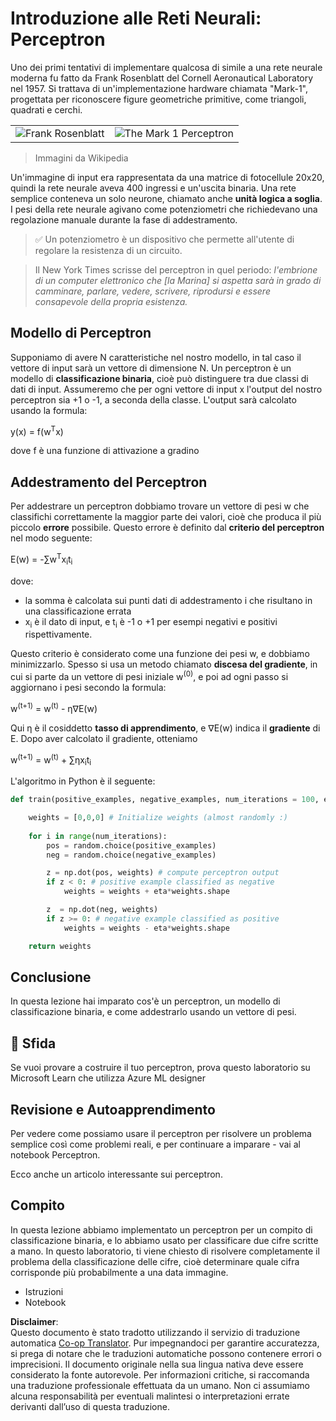 <!--
CO_OP_TRANSLATOR_METADATA:
{
  "original_hash": "59021c5f419d3feda19075910a74280a",
  "translation_date": "2025-07-09T16:57:14+00:00",
  "source_file": "15-rag-and-vector-databases/data/perceptron.md",
  "language_code": "it"
}
-->
# Introduzione alle Reti Neurali: Perceptron

Uno dei primi tentativi di implementare qualcosa di simile a una rete neurale moderna fu fatto da Frank Rosenblatt del Cornell Aeronautical Laboratory nel 1957. Si trattava di un'implementazione hardware chiamata "Mark-1", progettata per riconoscere figure geometriche primitive, come triangoli, quadrati e cerchi.

|      |      |
|--------------|-----------|
|<img src='images/Rosenblatt-wikipedia.jpg' alt='Frank Rosenblatt'/> | <img src='images/Mark_I_perceptron_wikipedia.jpg' alt='The Mark 1 Perceptron' />|

> Immagini da Wikipedia

Un'immagine di input era rappresentata da una matrice di fotocellule 20x20, quindi la rete neurale aveva 400 ingressi e un'uscita binaria. Una rete semplice conteneva un solo neurone, chiamato anche **unità logica a soglia**. I pesi della rete neurale agivano come potenziometri che richiedevano una regolazione manuale durante la fase di addestramento.

> ✅ Un potenziometro è un dispositivo che permette all'utente di regolare la resistenza di un circuito.

> Il New York Times scrisse del perceptron in quel periodo: *l'embrione di un computer elettronico che [la Marina] si aspetta sarà in grado di camminare, parlare, vedere, scrivere, riprodursi e essere consapevole della propria esistenza.*

## Modello di Perceptron

Supponiamo di avere N caratteristiche nel nostro modello, in tal caso il vettore di input sarà un vettore di dimensione N. Un perceptron è un modello di **classificazione binaria**, cioè può distinguere tra due classi di dati di input. Assumeremo che per ogni vettore di input x l'output del nostro perceptron sia +1 o -1, a seconda della classe. L'output sarà calcolato usando la formula:

y(x) = f(w<sup>T</sup>x)

dove f è una funzione di attivazione a gradino

## Addestramento del Perceptron

Per addestrare un perceptron dobbiamo trovare un vettore di pesi w che classifichi correttamente la maggior parte dei valori, cioè che produca il più piccolo **errore** possibile. Questo errore è definito dal **criterio del perceptron** nel modo seguente:

E(w) = -∑w<sup>T</sup>x<sub>i</sub>t<sub>i</sub>

dove:

* la somma è calcolata sui punti dati di addestramento i che risultano in una classificazione errata
* x<sub>i</sub> è il dato di input, e t<sub>i</sub> è -1 o +1 per esempi negativi e positivi rispettivamente.

Questo criterio è considerato come una funzione dei pesi w, e dobbiamo minimizzarlo. Spesso si usa un metodo chiamato **discesa del gradiente**, in cui si parte da un vettore di pesi iniziale w<sup>(0)</sup>, e poi ad ogni passo si aggiornano i pesi secondo la formula:

w<sup>(t+1)</sup> = w<sup>(t)</sup> - η∇E(w)

Qui η è il cosiddetto **tasso di apprendimento**, e ∇E(w) indica il **gradiente** di E. Dopo aver calcolato il gradiente, otteniamo

w<sup>(t+1)</sup> = w<sup>(t)</sup> + ∑ηx<sub>i</sub>t<sub>i</sub>

L'algoritmo in Python è il seguente:

```python
def train(positive_examples, negative_examples, num_iterations = 100, eta = 1):

    weights = [0,0,0] # Initialize weights (almost randomly :)
        
    for i in range(num_iterations):
        pos = random.choice(positive_examples)
        neg = random.choice(negative_examples)

        z = np.dot(pos, weights) # compute perceptron output
        if z < 0: # positive example classified as negative
            weights = weights + eta*weights.shape

        z  = np.dot(neg, weights)
        if z >= 0: # negative example classified as positive
            weights = weights - eta*weights.shape

    return weights
```

## Conclusione

In questa lezione hai imparato cos'è un perceptron, un modello di classificazione binaria, e come addestrarlo usando un vettore di pesi.

## 🚀 Sfida

Se vuoi provare a costruire il tuo perceptron, prova questo laboratorio su Microsoft Learn che utilizza Azure ML designer


## Revisione e Autoapprendimento

Per vedere come possiamo usare il perceptron per risolvere un problema semplice così come problemi reali, e per continuare a imparare - vai al notebook Perceptron.

Ecco anche un articolo interessante sui perceptron.

## Compito

In questa lezione abbiamo implementato un perceptron per un compito di classificazione binaria, e lo abbiamo usato per classificare due cifre scritte a mano. In questo laboratorio, ti viene chiesto di risolvere completamente il problema della classificazione delle cifre, cioè determinare quale cifra corrisponde più probabilmente a una data immagine.

* Istruzioni
* Notebook

**Disclaimer**:  
Questo documento è stato tradotto utilizzando il servizio di traduzione automatica [Co-op Translator](https://github.com/Azure/co-op-translator). Pur impegnandoci per garantire accuratezza, si prega di notare che le traduzioni automatiche possono contenere errori o imprecisioni. Il documento originale nella sua lingua nativa deve essere considerato la fonte autorevole. Per informazioni critiche, si raccomanda una traduzione professionale effettuata da un umano. Non ci assumiamo alcuna responsabilità per eventuali malintesi o interpretazioni errate derivanti dall’uso di questa traduzione.